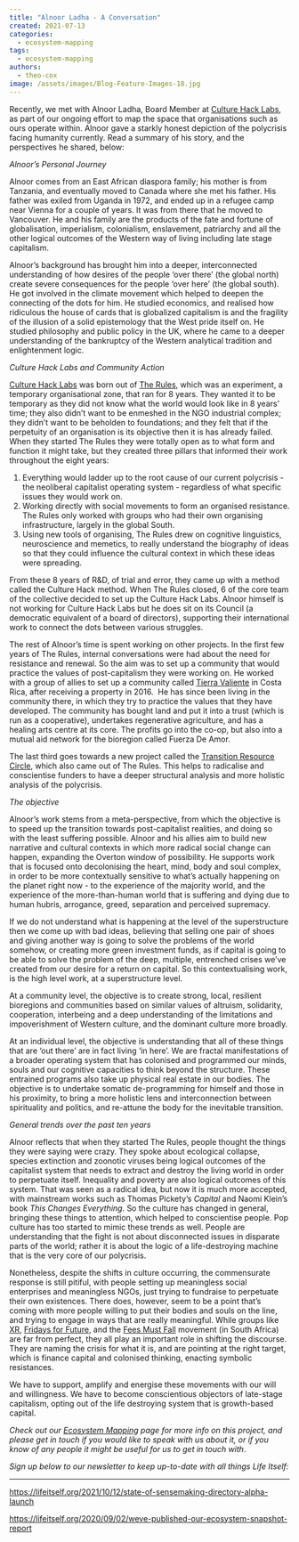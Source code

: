 ```yaml
---
title: "Alnoor Ladha - A Conversation"
created: 2021-07-13
categories: 
  - ecosystem-mapping
tags: 
  - ecosystem-mapping
authors: 
  - theo-cox
image: /assets/images/Blog-Feature-Images-18.jpg
---
```


Recently, we met with Alnoor Ladha, Board Member at [Culture Hack Labs](https://www.culturehack.io/), as part of our ongoing effort to map the space that organisations such as ours operate within. Alnoor gave a starkly honest depiction of the polycrisis facing humanity currently. Read a summary of his story, and the perspectives he shared, below:

_Alnoor’s Personal Journey_ 

Alnoor comes from an East African diaspora family; his mother is from Tanzania, and eventually moved to Canada where she met his father. His father was exiled from Uganda in 1972, and ended up in a refugee camp near Vienna for a couple of years. It was from there that he moved to Vancouver. He and his family are the products of the fate and fortune of globalisation, imperialism, colonialism, enslavement, patriarchy and all the other logical outcomes of the Western way of living including late stage capitalism.

Alnoor’s background has brought him into a deeper, interconnected understanding of how desires of the people ‘over there’ (the global north) create severe consequences for the people ‘over here’ (the global south). He got involved in the climate movement which helped to deepen the connecting of the dots for him. He studied economics, and realised how ridiculous the house of cards that is globalized capitalism is and the fragility of the illusion of a solid epistemology that the West pride itself on. He studied philosophy and public policy in the UK, where he came to a deeper understanding of the bankruptcy of the Western analytical tradition and enlightenment logic. 

_Culture Hack Labs and Community Action_

[Culture Hack Labs](https://www.culturehack.io/) was born out of [The Rules](http://www.therules.org), which was an experiment, a temporary organisational zone, that ran for 8 years. They wanted it to be temporary as they did not know what the world would look like in 8 years’ time; they also didn’t want to be enmeshed in the NGO industrial complex; they didn’t want to be beholden to foundations; and they felt that if the perpetuity of an organisation is its objective then it is has already failed. When they started The Rules they were totally open as to what form and function it might take, but they created three pillars that informed their work throughout the eight years:

1. Everything would ladder up to the root cause of our current polycrisis - the neoliberal capitalist operating system - regardless of what specific issues they would work on.
2. Working directly with social movements to form an organised resistance. The Rules only worked with groups who had their own organising infrastructure, largely in the global South.
3. Using new tools of organising, The Rules drew on cognitive linguistics, neuroscience and memetics, to really understand the biography of ideas so that they could influence the cultural context in which these ideas were spreading.

From these 8 years of R&D, of trial and error, they came up with a method called the Culture Hack method. When The Rules closed, 6 of the core team of the collective decided to set up the Culture Hack Labs. Alnoor himself is not working for Culture Hack Labs but he does sit on its Council (a democratic equivalent of a board of directors), supporting their international work to connect the dots between various struggles. 

The rest of Alnoor’s time is spent working on other projects. In the first few years of The Rules, internal conversations were had about the need for resistance and renewal. So the aim was to set up a community that would practice the values of post-capitalism they were working on. He worked with a group of allies to set up a community called [Tierra Valiente](http://www.braveearth.com) in Costa Rica, after receiving a property in 2016.  He has since been living in the community there, in which they try to practice the values that they have developed. The community has bought land and put it into a trust (which is run as a cooperative), undertakes regenerative agriculture, and has a healing arts centre at its core. The profits go into the co-op, but also into a mutual aid network for the bioregion called Fuerza De Amor. 

The last third goes towards a new project called the [Transition Resource Circle](https://www.transitionresourcecircle.org/), which also came out of The Rules. This helps to radicalise and conscientise funders to have a deeper structural analysis and more holistic analysis of the polycrisis. 

_The objective_

Alnoor’s work stems from a meta-perspective, from which the objective is to speed up the transition towards post-capitalist realities, and doing so with the least suffering possible. Alnoor and his allies aim to build new narrative and cultural contexts in which more radical social change can happen, expanding the Overton window of possibility. He supports work that is focused onto decolonising the heart, mind, body and soul complex, in order to be more contextually sensitive to what’s actually happening on the planet right now - to the experience of the majority world, and the experience of the more-than-human world that is suffering and dying due to human hubris, arrogance, greed, separation and perceived supremacy. 

If we do not understand what is happening at the level of the superstructure then we come up with bad ideas, believing that selling one pair of shoes and giving another way is going to solve the problems of the world somehow, or creating more green investment funds, as if capital is going to be able to solve the problem of the deep, multiple, entrenched crises we’ve created from our desire for a return on capital. So this contextualising work, is the high level work, at a superstructure level.

At a community level, the objective is to create strong, local, resilient bioregions and communities based on similar values of altruism, solidarity, cooperation, interbeing and a deep understanding of the limitations and impoverishment of Western culture, and the dominant culture more broadly.

At an individual level, the objective is understanding that all of these things that are ‘out there’ are in fact living ‘in here’. We are fractal manifestations of a broader operating system that has colonised and programmed our minds, souls and our cognitive capacities to think beyond the structure. These entrained programs also take up physical real estate in our bodies. The objective is to undertake somatic de-programming for himself and those in his proximity, to bring a more holistic lens and interconnection between spirituality and politics, and re-attune the body for the inevitable transition. 

_General trends over the past ten years_

Alnoor reflects that when they started The Rules, people thought the things they were saying were crazy. They spoke about ecological collapse, species extinction and zoonotic viruses being logical outcomes of the capitalist system that needs to extract and destroy the living world in order to perpetuate itself. Inequality and poverty are also logical outcomes of this system. That was seen as a radical idea, but now it is much more accepted, with mainstream works such as Thomas Pickety’s _Capital_ and Naomi Klein’s book _This Changes Everything_. So the culture has changed in general, bringing these things to attention, which helped to conscientise people. Pop culture has too started to mimic these trends as well. People are understanding that the fight is not about disconnected issues in disparate parts of the world; rather it is about the logic of a life-destroying machine that is the very core of our polycrisis. 

Nonetheless, despite the shifts in culture occurring, the commensurate response is still pitiful, with people setting up meaningless social enterprises and meaningless NGOs, just trying to fundraise to perpetuate their own existences. There does, however, seem to be a point that’s coming with more people willing to put their bodies and souls on the line, and trying to engage in ways that are really meaningful. While groups like [XR](https://extinctionrebellion.uk/), [Fridays for Future](https://fridaysforfuture.org/), and the [Fees Must Fall](https://www.globalcitizen.org/en/content/south-africa-student-protests-explained/?template=next) movement (in South Africa) are far from perfect, they all play an important role in shifting the discourse. They are naming the crisis for what it is, and are pointing at the right target, which is finance capital and colonised thinking, enacting symbolic resistances. 

We have to support, amplify and energise these movements with our will and willingness. We have to become conscientious objectors of late-stage capitalism, opting out of the life destroying system that is growth-based capital.

_Check out our [Ecosystem Mapping](https://secondrenaissance.net/ecosystem/pip) page for more info on this project, and please get in touch if you would like to speak with us about it, or if you know of any people it might be useful for us to get in touch with_.

_Sign up below to our newsletter to keep up-to-date with all things Life Itself:_

* * *

https://lifeitself.org/2021/10/12/state-of-sensemaking-directory-alpha-launch

https://lifeitself.org/2020/09/02/weve-published-our-ecosystem-snapshot-report
